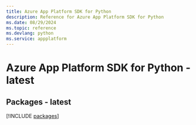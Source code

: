 ```yaml
---
title: Azure App Platform SDK for Python
description: Reference for Azure App Platform SDK for Python
ms.date: 08/29/2024
ms.topic: reference
ms.devlang: python
ms.service: appplatform
---
```

# Azure App Platform SDK for Python - latest
## Packages - latest
[!INCLUDE [packages](app-platform-index.md)]